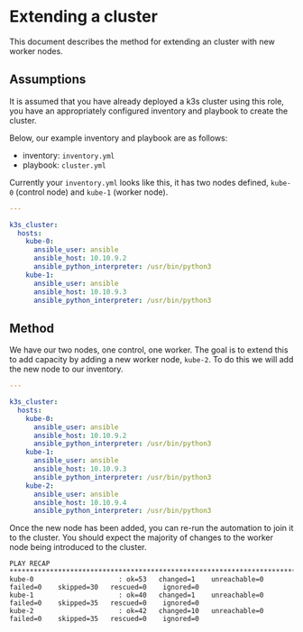 # Extending a cluster

This document describes the method for extending an cluster with new worker
nodes.

## Assumptions

It is assumed that you have already deployed a k3s cluster using this role,
you have an appropriately configured inventory and playbook to create the
cluster.

Below, our example inventory and playbook are as follows:

  - inventory: `inventory.yml`
  - playbook: `cluster.yml`

Currently your `inventory.yml` looks like this, it has two nodes defined,
`kube-0` (control node) and `kube-1` (worker node).

```yaml
---

k3s_cluster:
  hosts:
    kube-0:
      ansible_user: ansible
      ansible_host: 10.10.9.2
      ansible_python_interpreter: /usr/bin/python3
    kube-1:
      ansible_user: ansible
      ansible_host: 10.10.9.3
      ansible_python_interpreter: /usr/bin/python3
```

## Method

We have our two nodes, one control, one worker. The goal is to extend this to
add capacity by adding a new worker node, `kube-2`. To do this we will add the
new node to our inventory.

```yaml
---

k3s_cluster:
  hosts:
    kube-0:
      ansible_user: ansible
      ansible_host: 10.10.9.2
      ansible_python_interpreter: /usr/bin/python3
    kube-1:
      ansible_user: ansible
      ansible_host: 10.10.9.3
      ansible_python_interpreter: /usr/bin/python3
    kube-2:
      ansible_user: ansible
      ansible_host: 10.10.9.4
      ansible_python_interpreter: /usr/bin/python3
```

Once the new node has been added, you can re-run the automation to join it to
the cluster. You should expect the majority of changes to the worker node being
introduced to the cluster.

```text
PLAY RECAP *******************************************************************************************************
kube-0                     : ok=53   changed=1    unreachable=0    failed=0    skipped=30   rescued=0    ignored=0
kube-1                     : ok=40   changed=1    unreachable=0    failed=0    skipped=35   rescued=0    ignored=0
kube-2                     : ok=42   changed=10   unreachable=0    failed=0    skipped=35   rescued=0    ignored=0
```